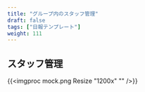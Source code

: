 ```yaml
---
title: "グループ内のスタッフ管理"
draft: false
tags: ["日報テンプレート"]
weight: 111
---
```


## スタッフ管理



{{<imgproc mock.png Resize "1200x" "" />}}
